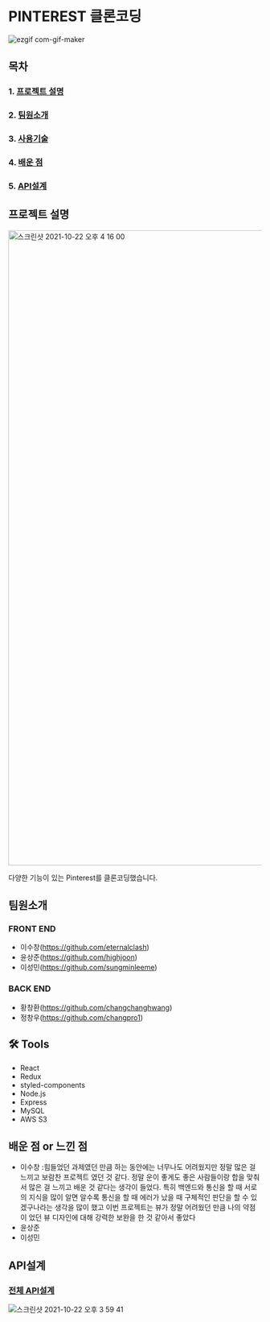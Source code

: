 # PINTEREST 클론코딩


![ezgif com-gif-maker](https://user-images.githubusercontent.com/85213997/138467799-61c667d8-67b9-408f-89a3-325dbac5011a.gif)




## 목차
### 1. [프로젝트 설명](#프로젝트-설명)<br/>
### 2. [팀원소개](#팀원소개)<br/>
### 3. [사용기술](#-tools)<br/>
### 4. [배운 점](#배운-점)<br/>
### 5. [API설계](#API설계)<br/>



## 프로젝트 설명

<img width="1262" alt="스크린샷 2021-10-22 오후 4 16 00" src="https://user-images.githubusercontent.com/85213997/138410284-05feec46-2388-40c2-b070-9cf8235102f7.png">


다양한 기능이 있는 Pinterest를 클론코딩했습니다.

## 팀원소개

### FRONT END

- 이수창(https://github.com/eternalclash)
- 윤상준(https://github.com/highjoon)
- 이성민(https://github.com/sungminleeme)

### BACK END

- 황창환(https://github.com/changchanghwang)
- 정창우(https://github.com/changpro1)

## 🛠 Tools
- React
- Redux
- styled-components
- Node.js
- Express
- MySQL
- AWS S3


## 배운 점 or 느낀 점

- 이수창 :힘들었던 과제였던 만큼 하는 동안에는 너무나도 어려웠지만 정말 많은 걸 느끼고 보람찬 프로젝트 였던 것 같다. 정말 운이 좋게도 좋은 사람들이랑 합을 맞춰서 많은 걸 느끼고 배운 것 같다는 생각이 들었다. 특히 백엔드와 통신을 할 때 서로의 지식을 많이 알면 알수록 통신을 할 때 에러가 났을 때 구체적인 판단을 할 수 있겠구나라는 생각을 많이 했고 이번 프로젝트는 뷰가 정말 어려웠던 만큼 나의 약점이 었던 뷰 디자인에 대해 강력한 보완을 한 것 같아서 좋았다
- 윤상준
- 이성민


## API설계
### [전체 API설계](https://www.notion.so/hanghae99clone9/9-de04875486c24c6383d239aaab35ba70)
![스크린샷 2021-10-22 오후 3 59 41](https://user-images.githubusercontent.com/85213997/138408067-5c0a7209-385f-4dda-a5aa-1ceaed5964fa.png)
